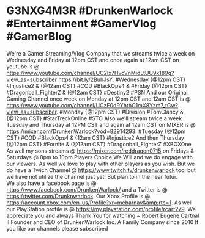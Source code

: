 # G3NXG4M3R #DrunkenWarlock #Entertainment #GamerVlog #GamerBlog 
We're a Gamer Streaming/Vlog Company that we streams twice a week on Wednesday and Friday at 12pm CST and once again at 12am CST on youtube is @ https://www.youtube.com/channel/UC2Ix7HvcVnMidLtUU9x189g?view_as=subscriber https://bit.ly/2BuhJsY. #Wednesday {@12pm CST) #Injustice2  & (@12am CST} #COD #BlackOps4 & #Friday {@12pm CST} #Dragonball_FighterZ &  (@12am CST} #Destiny2  #PSN
And our Original Gaming Channel once week on Monday at 12pm CST and 12am CST is @ https://www.youtube.com/channel/UCzF0dRYhtbC1mX8Yzm7_tGw?view_as=subscriber. #Monday {@12pm CST} #Division #TomClancy & {@12pm CST} #StarTreckOnline #STO
Also we'll stream twice a week Tuesday and Thursday at 12PM CST and again at 12am CST on MIXER is @ https://mixer.com/DrunkenWarlock?vod=82914293. #Tuesday {@12pm CST} #COD #BlackOps4 & {12am CST} #Injustice2 And then Thursday {@12pm CST} #Fornite & (@12am CST} #Dragonball_FighterZ #XBOXOne
As well my sons streams @ https://mixer.com/reddragon0715 on Fridays & Saturdays @ 8pm to 10pm Players Choice
We Will and we do engage with our viewers. As well we love to play with other players as you wish. But we do have a Twich Channel @ https://www.twitch.tv/drunkenwarlock too, but we have not utilize the channel just yet. But plan to in the near futur.  
We also have a facebook page is @ https://www.facebook.com/DrunkenWarlock/ and a Twitter is @ https://twitter.com/Drunknwarlock. 
Our Xbox Profile is @ https://account.xbox.com/en-us/Profile?xr=mebarnav&amp;rtc=1. As well our PlayStation profile is @  https://my.playstation.com/profile/rcart279. 
We appreciate you and always Thank You for watching ~ Robert Eugene Cartnal II Founder and CEO of DrunkenWarlock Inc. A Family Company since 2010
If you like our channels please subscribed
